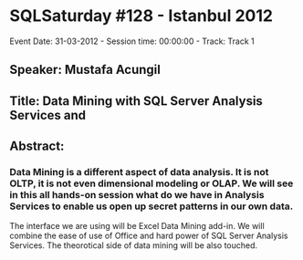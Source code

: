 # SQLSaturday #128 - Istanbul 2012
Event Date: 31-03-2012 - Session time: 00:00:00 - Track: Track 1
## Speaker: Mustafa Acungil
## Title: Data Mining with SQL Server Analysis Services and 
## Abstract:
### Data Mining is a different aspect of data analysis. It is not OLTP, it is not even dimensional modeling or OLAP. We will see in this all hands-on session what do we have in Analysis Services to enable us open up secret patterns in our own data.
The interface we are using will be Excel Data Mining add-in. We will combine the ease of use of Office and hard power of SQL Server Analysis Services.
The theorotical side of data mining will be also touched.

